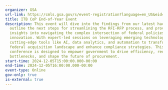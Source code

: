 ```yaml
---
organizer: GSA
url-link: https://cmls.gsa.gov/s/event-registration?language=en_US&eid=701SJ000009dp7AYAQ
title: ITB CoP End-of-Year Event
description: This event will dive into the findings from our latest hackathon,
  outline the next steps for streamlining the RFI-RFP process, and provide
  insights into navigating the complex intersection of federal policies and
  innovation. With expert-led sessions on leveraging emerging technologies and
  cutting-edge tools like AI, data analytics, and automation to transform the
  federal acquisition landscape and enhance compliance strategies. This
  conference is designed to empower government to drive efficiency, reduce
  bottlenecks, and shape the future of procurement.
start-time: 2024-12-05T15:00:00.000-00:00
end-time: 2024-12-05T16:00:00.000-00:00
event-type: Online
gov-only: true
is-external: true
---
```

